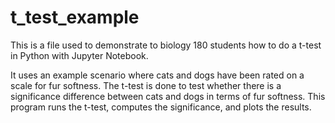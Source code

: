 # t_test_example
This is a file used to demonstrate to biology 180 students how to do a t-test in Python with Jupyter Notebook. 

It uses an example scenario where cats and dogs have been rated on a scale for fur softness.
The t-test is done to test whether there is a significance difference between cats and dogs
in terms of fur softness.
This program runs the t-test, computes the significance, and plots the results.
